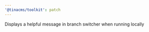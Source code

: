 ```yaml
---
'@tinacms/toolkit': patch
---
```


Displays a helpful message in branch switcher when running locally